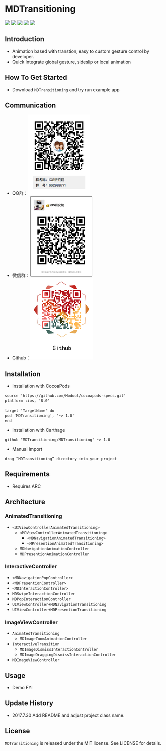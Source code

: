 # MDTransitioning

[![](https://img.shields.io/travis/rust-lang/rust.svg?style=flat)](https://github.com/Modool)
[![](https://img.shields.io/badge/language-Object--C-1eafeb.svg?style=flat)](https://developer.apple.com/Objective-C)
[![](https://img.shields.io/badge/license-MIT-353535.svg?style=flat)](https://developer.apple.com/iphone/index.action)
[![](https://img.shields.io/badge/platform-iOS-lightgrey.svg?style=flat)](https://github.com/Modool)
[![](https://img.shields.io/badge/QQ群-662988771-red.svg)](http://wpa.qq.com/msgrd?v=3&uin=662988771&site=qq&menu=yes)

## Introduction

- Animation based with transtion, easy to custom gesture control by developer.
- Quick Integrate global gesture, sideslip or local animation

## How To Get Started

* Download `MDTransitioning` and try run example app

## Communication

* QQ群：<img src="./images/qq.png" width=200>
* 微信群：<img src="./images/wechat.jpeg" width=200>
* Github：<img src="./images/github.png" width=200>

## Installation


* Installation with CocoaPods

```
source 'https://github.com/Modool/cocoapods-specs.git'
platform :ios, '8.0'

target 'TargetName' do
pod 'MDTransitioning', '~> 1.0'
end

```

* Installation with Carthage

```
github "MDTransitioning/MDTransitioning" ~> 1.0
```

* Manual Import

```
drag “MDTransitioning” directory into your project

```


## Requirements
- Requires ARC

## Architecture

### AnimatedTransitioning

* `<UIViewControllerAnimatedTransitioning>`
	* `<MDViewControllerAnimatedTransitioning>`
		* `<MDNavigationAnimatedTransitioning>`
		* `<MPresentionAnimatedTransitioning>`
	* `MDNavigationAnimationController`
	* `MDPresentionAnimationController`

### InteractiveController

* `<MDNavigationPopController>`
* `<MDPresentionController>`
* `<MDInteractionController>`
* `MDSwipeInteractionController`
* `MDPopInteractionController`
* `UIViewController+MDNavigationTransitioning`
* `UIViewController+MDPresentionTransitioning`

### ImageViewController
	
* `AnimatedTransitioning`
	* `MDImageZoomAnimationController`
* `InteractiveTransition`
	* `MDImageDismissInteractionController`
	* `MDImageDraggingDismissInteractionController`
* `MDImageViewController`
	
## Usage

* Demo FYI 

## Update History

* 2017.7.30 Add README and adjust project class name.



## License
`MDTransitioning` is released under the MIT license. See LICENSE for details.
